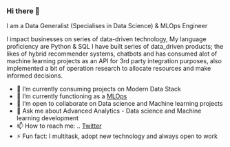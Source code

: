 ### Hi there 👋
I am a Data Generalist (Specialises in Data Science) & MLOps Engineer

I impact businesses on series of data-driven technology, My language proficiency are Python & SQL
I have built series of data_driven products; the likes of hybrid recommender systems, chatbots and has consumed alot of machine learning projects as an API for 3rd party integration purposes, also implemented a bit of operation research to allocate resources and make informed decisions.

- 🔭 I’m currently consuming projects on Modern Data Stack
- 🌱 I’m currently functioning as a [MLOps](https://cloud.google.com/solutions/machine-learning/mlops-continuous-delivery-and-automation-pipelines-in-machine-learning) 
- 👯 I’m open to collaborate on Data science and Machine learning projects
- 💬 Ask me about Advanced Analytics - Data science and Machine learning development
- 📫 How to reach me: .. [Twitter](https://twitter.com/ABofficial_NG)
- ⚡ Fun fact: I multitask, adopt new technology and always open to work

